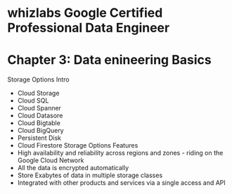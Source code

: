 # whizlabs Google Certified Professional Data Engineer  
# Chapter 3: Data enineering Basics
Storage Options Intro
- Cloud Storage
- Cloud SQL
- Cloud Spanner
- Cloud Datasore
- Cloud Bigtable
- Cloud BigQuery
- Persistent Disk
- Cloud Firestore
Storage Options Features
- High availability and reliability across regions and zones - riding on the Google Cloud Network
- All the data is encrypted automatically
- Store Exabytes of data in multiple storage classes
- Integrated with other products and services via a single access and API
    